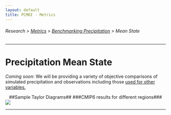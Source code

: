 ```yaml
---
layout: default
title: PCMDI - Metrics
---
```

###### Research > [Metrics][Metrics] > [Benchmarking Precipitation][precip] > Mean State
---

# Precipitation Mean State

*Coming soon:* We will be providing a variety of objective comparisons of simulated precipitation and observations including those [used for other variables.][pmpmean]        


<center>
##Sample Taylor Diagrams##
###CMIP6 results for different regions###
</center>

<img src="https://pcmdi.llnl.gov/pmp-preliminary-results/interactive_plot/precip/mean_state/TD.pr.clim.ann.cmip6.historical.regrid2.2p5x2p5.png">

---

[Metrics]:{{site.baseurl}}/research/metrics
[precip]:{{site.baseurl}}/research/metrics/precip
[pmpmean]: https://cmec.llnl.gov/results/mean_clim
